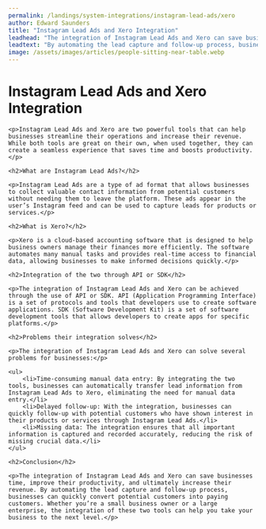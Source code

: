 ```yaml
---
permalink: /landings/system-integrations/instagram-lead-ads/xero
author: Edward Saunders
title: "Instagram Lead Ads and Xero Integration"
leadhead: "The integration of Instagram Lead Ads and Xero can save businesses time, improve their productivity, and ultimately increase their revenue"
leadtext: "By automating the lead capture and follow-up process, businesses can quickly convert potential customers into paying customers. Whether you’re a small business owner or a large enterprise, the integration of these two tools can help you take your business to the next level."
image: /assets/images/articles/people-sitting-near-table.webp
---
```

<div class="arttext">
	<h1>Instagram Lead Ads and Xero Integration</h1>

	<p>Instagram Lead Ads and Xero are two powerful tools that can help businesses streamline their operations and increase their revenue. While both tools are great on their own, when used together, they can create a seamless experience that saves time and boosts productivity.</p>

	<h2>What are Instagram Lead Ads?</h2>

	<p>Instagram Lead Ads are a type of ad format that allows businesses to collect valuable contact information from potential customers without needing them to leave the platform. These ads appear in the user’s Instagram feed and can be used to capture leads for products or services.</p>

	<h2>What is Xero?</h2>

	<p>Xero is a cloud-based accounting software that is designed to help business owners manage their finances more efficiently. The software automates many manual tasks and provides real-time access to financial data, allowing businesses to make informed decisions quickly.</p>

	<h2>Integration of the two through API or SDK</h2>

	<p>The integration of Instagram Lead Ads and Xero can be achieved through the use of API or SDK. API (Application Programming Interface) is a set of protocols and tools that developers use to create software applications. SDK (Software Development Kit) is a set of software development tools that allows developers to create apps for specific platforms.</p>

	<h2>Problems their integration solves</h2>

	<p>The integration of Instagram Lead Ads and Xero can solve several problems for businesses:</p>

	<ul>
		<li>Time-consuming manual data entry: By integrating the two tools, businesses can automatically transfer lead information from Instagram Lead Ads to Xero, eliminating the need for manual data entry.</li>
		<li>Delayed follow-up: With the integration, businesses can quickly follow-up with potential customers who have shown interest in their products or services through Instagram Lead Ads.</li>
		<li>Missing data: The integration ensures that all important information is captured and recorded accurately, reducing the risk of missing crucial data.</li>
	</ul>

	<h2>Conclusion</h2>

	<p>The integration of Instagram Lead Ads and Xero can save businesses time, improve their productivity, and ultimately increase their revenue. By automating the lead capture and follow-up process, businesses can quickly convert potential customers into paying customers. Whether you’re a small business owner or a large enterprise, the integration of these two tools can help you take your business to the next level.</p>

</div>